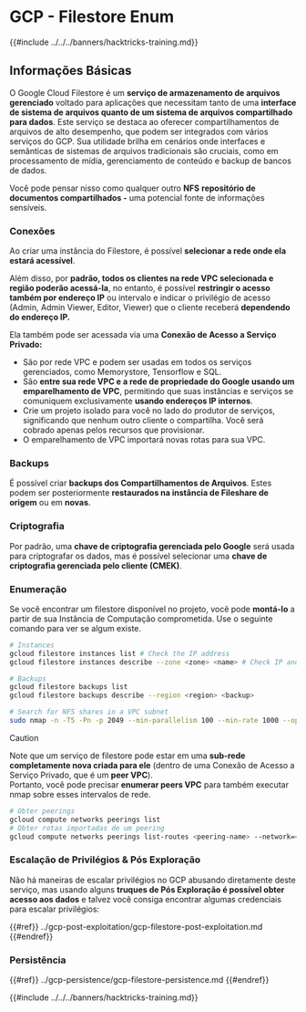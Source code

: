# GCP - Filestore Enum

{{#include ../../../banners/hacktricks-training.md}}

## Informações Básicas

O Google Cloud Filestore é um **serviço de armazenamento de arquivos gerenciado** voltado para aplicações que necessitam tanto de uma **interface de sistema de arquivos quanto de um sistema de arquivos compartilhado para dados**. Este serviço se destaca ao oferecer compartilhamentos de arquivos de alto desempenho, que podem ser integrados com vários serviços do GCP. Sua utilidade brilha em cenários onde interfaces e semânticas de sistemas de arquivos tradicionais são cruciais, como em processamento de mídia, gerenciamento de conteúdo e backup de bancos de dados.

Você pode pensar nisso como qualquer outro **NFS** **repositório de documentos compartilhados -** uma potencial fonte de informações sensíveis.

### Conexões

Ao criar uma instância do Filestore, é possível **selecionar a rede onde ela estará acessível**.

Além disso, por **padrão, todos os clientes na rede VPC selecionada e região poderão acessá-la**, no entanto, é possível **restringir o acesso também por endereço IP** ou intervalo e indicar o privilégio de acesso (Admin, Admin Viewer, Editor, Viewer) que o cliente receberá **dependendo do endereço IP.**

Ela também pode ser acessada via uma **Conexão de Acesso a Serviço Privado:**

- São por rede VPC e podem ser usadas em todos os serviços gerenciados, como Memorystore, Tensorflow e SQL.
- São **entre sua rede VPC e a rede de propriedade do Google usando um emparelhamento de VPC**, permitindo que suas instâncias e serviços se comuniquem exclusivamente **usando endereços IP internos**.
- Crie um projeto isolado para você no lado do produtor de serviços, significando que nenhum outro cliente o compartilha. Você será cobrado apenas pelos recursos que provisionar.
- O emparelhamento de VPC importará novas rotas para sua VPC.

### Backups

É possível criar **backups dos Compartilhamentos de Arquivos**. Estes podem ser posteriormente **restaurados na instância de Fileshare de origem** ou em **novas**.

### Criptografia

Por padrão, uma **chave de criptografia gerenciada pelo Google** será usada para criptografar os dados, mas é possível selecionar uma **chave de criptografia gerenciada pelo cliente (CMEK)**.

### Enumeração

Se você encontrar um filestore disponível no projeto, você pode **montá-lo** a partir de sua Instância de Computação comprometida. Use o seguinte comando para ver se algum existe.
```bash
# Instances
gcloud filestore instances list # Check the IP address
gcloud filestore instances describe --zone <zone> <name> # Check IP and access restrictions

# Backups
gcloud filestore backups list
gcloud filestore backups describe --region <region> <backup>

# Search for NFS shares in a VPC subnet
sudo nmap -n -T5 -Pn -p 2049 --min-parallelism 100 --min-rate 1000 --open 10.99.160.2/20
```
> [!CAUTION]
> Note que um serviço de filestore pode estar em uma **sub-rede completamente nova criada para ele** (dentro de uma Conexão de Acesso a Serviço Privado, que é um **peer VPC**).\
> Portanto, você pode precisar **enumerar peers VPC** para também executar nmap sobre esses intervalos de rede.
>
> ```bash
> # Obter peerings
> gcloud compute networks peerings list
> # Obter rotas importadas de um peering
> gcloud compute networks peerings list-routes <peering-name> --network=<network-name> --region=<region> --direction=INCOMING
> ```

### Escalação de Privilégios & Pós Exploração

Não há maneiras de escalar privilégios no GCP abusando diretamente deste serviço, mas usando alguns **truques de Pós Exploração é possível obter acesso aos dados** e talvez você consiga encontrar algumas credenciais para escalar privilégios:

{{#ref}}
../gcp-post-exploitation/gcp-filestore-post-exploitation.md
{{#endref}}

### Persistência

{{#ref}}
../gcp-persistence/gcp-filestore-persistence.md
{{#endref}}

{{#include ../../../banners/hacktricks-training.md}}
